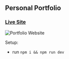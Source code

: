 ## Personal Portfolio

### [Live Site](https://www.omarfarooqkhan.tech/)

![Portfolio Website](https://i.ibb.co/WgPMpts/image.png)

Setup:
- run ```npm i && npm run dev```

